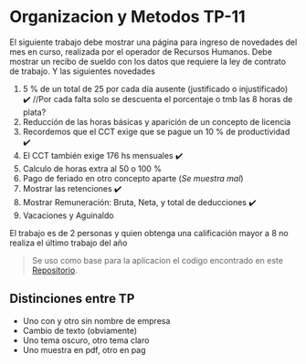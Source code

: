 # Organizacion y Metodos TP-11

El siguiente trabajo debe mostrar una página para ingreso de novedades del mes en curso, realizada por el operador de Recursos Humanos.
Debe mostrar un recibo de sueldo con los datos que requiere la ley de contrato de trabajo. Y las siguientes novedades

1) 5 % de un total de 25 por cada día ausente (justificado o injustificado) :heavy_check_mark:  //Por cada falta solo se descuenta el porcentaje o tmb las 8 horas de plata?
2) Reducción de las horas básicas y aparición de un concepto de licencia
3) Recordemos que el CCT exige que se pague un 10 % de productividad :heavy_check_mark:
4) El CCT también exige 176 hs mensuales :heavy_check_mark:
5) Calculo de horas extra al 50 o 100 %
6) Pago de feriado en otro concepto aparte (*Se muestra mal*)
7) Mostrar las retenciones :heavy_check_mark:
8) Mostrar Remuneración: Bruta, Neta, y total de deducciones :heavy_check_mark:
9) Vacaciones y Aguinaldo

El trabajo es de 2 personas y quien obtenga una calificación mayor a 8 no realiza el último trabajo del año


> Se uso como base para la aplicacion el codigo encontrado en este [Repositorio]( https://github.com/jpmine/recibos-sueldo-js).

## Distinciones entre TP

- Uno con y otro sin nombre de empresa
- Cambio de texto (obviamente)
- Uno tema oscuro, otro tema claro
- Uno muestra en pdf, otro en pag
